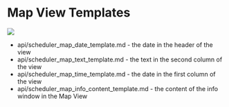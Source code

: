 Map View Templates
==============

<img src="api/map_view_templates.png"/>

- api/scheduler_map_date_template.md - the date in the header of the view
- api/scheduler_map_text_template.md - the text in the second column of the view
- api/scheduler_map_time_template.md - the date in the first column of the view
- api/scheduler_map_info_content_template.md - the content of the info window in the Map View
	


